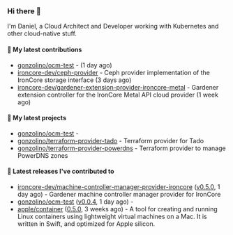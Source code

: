 ### Hi there 👋

I'm Daniel, a Cloud Architect and Developer working with Kubernetes and other cloud-native stuff.

#### 👷 My latest contributions

- [gonzolino/ocm-test](https://github.com/gonzolino/ocm-test) -  (1 day ago)
- [ironcore-dev/ceph-provider](https://github.com/ironcore-dev/ceph-provider) - Ceph provider implementation of the IronCore storage interface (3 days ago)
- [ironcore-dev/gardener-extension-provider-ironcore-metal](https://github.com/ironcore-dev/gardener-extension-provider-ironcore-metal) -  Gardener extension controller for the IronCore Metal API cloud provider  (1 week ago)

#### 🌱 My latest projects

- [gonzolino/ocm-test](https://github.com/gonzolino/ocm-test) - 
- [gonzolino/terraform-provider-tado](https://github.com/gonzolino/terraform-provider-tado) - Terraform provider for Tado
- [gonzolino/terraform-provider-powerdns](https://github.com/gonzolino/terraform-provider-powerdns) - Terraform provider to manage PowerDNS zones

#### 🔭 Latest releases I've contributed to

- [ironcore-dev/machine-controller-manager-provider-ironcore](https://github.com/ironcore-dev/machine-controller-manager-provider-ironcore) ([v0.5.0](https://github.com/ironcore-dev/machine-controller-manager-provider-ironcore/releases/tag/v0.5.0), 1 day ago) - Gardener machine controller manager provider for IronCore
- [gonzolino/ocm-test](https://github.com/gonzolino/ocm-test) ([v0.0.4](https://github.com/gonzolino/ocm-test/releases/tag/v0.0.4), 1 day ago) - 
- [apple/container](https://github.com/apple/container) ([0.5.0](https://github.com/apple/container/releases/tag/0.5.0), 3 weeks ago) - A tool for creating and running Linux containers using lightweight virtual machines on a Mac. It is written in Swift, and optimized for Apple silicon. 
